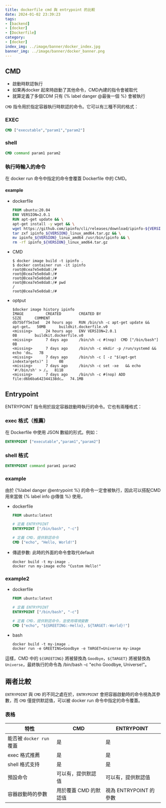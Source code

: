 ```yaml
---
title: dockerfile cmd 與 entrypoint 的比較
date: 2024-01-02 23:39:23
tags:
- [backend]
- [docker]
- [Dockerfile]
category:
- [docker]
index_img: ../image/banner/docker_index.jpg
banner_img: ../image/banner/docker_banner.png
---
```

## CMD
- 啟動時默認執行
- 如果再docker 起來時啟動了其他命令，CMD內建的指令會被取代
- 就算定義了多個CDM 只有 {% label danger @最後一個 %} 會被執行

`CMD` 指令用於指定容器執行時默認的命令。它可以有三種不同的格式：

### EXEC
```dockerfile
CMD ["executable","param1","param2"]
```

### shell
```dockerfile
CMD command param1 param2
```

### 執行時輸入的命令
在 docker run 命令中指定的命令會覆蓋 Dockerfile 中的 CMD。

#### example
- dockerfile
  ```dockerfile
  FROM ubuntu:20.04
  ENV VERSION=2.0.1
  RUN apt-get update && \
  apt-get install -y wget && \
  wget https://github.com/ipinfo/cli/releases/download/ipinfo-${VERSION}/ipinfo_${VERSION}_linux_amd64.tar.gz && \
  tar zxf ipinfo_${VERSION}_linux_amd64.tar.gz && \
  mv ipinfo_${VERSION}_linux_amd64 /usr/bin/ipinfo && \
  rm -rf ipinfo_${VERSION}_linux_amd64.tar.gz
  ```
- CMD
  ```shell
  $ docker image build -t ipinfo .
  $ docker container run -it ipinfo
  root@8cea7e5e8da8:/#
  root@8cea7e5e8da8:/#
  root@8cea7e5e8da8:/#
  root@8cea7e5e8da8:/# pwd
  /
  root@8cea7e5e8da8:/#
  ```
- optput
  ```shell
  $docker image history ipinfo
  IMAGE          CREATED        CREATED BY                                      SIZE      COMMENT
  db75bff5e3ad   24 hours ago   RUN /bin/sh -c apt-get update &&     apt-get…   50MB      buildkit.dockerfile.v0
  <missing>      24 hours ago   ENV VERSION=2.0.1                               0B        buildkit.dockerfile.v0
  <missing>      7 days ago     /bin/sh -c #(nop)  CMD ["/bin/bash"]            0B
  <missing>      7 days ago     /bin/sh -c mkdir -p /run/systemd && echo 'do…   7B
  <missing>      7 days ago     /bin/sh -c [ -z "$(apt-get indextargets)" ]     0B
  <missing>      7 days ago     /bin/sh -c set -xe   && echo '#!/bin/sh' > /…   811B
  <missing>      7 days ago     /bin/sh -c #(nop) ADD file:d6b6ba642344138dc…   74.1MB
  ```

## Entrypoint
ENTRYPOINT 指令用於設定容器啟動時執行的命令。它也有兩種格式：

### exec 格式（推薦）
在 Dockerfile 中使用 JSON 數組的形式。例如：

```dockerfile
ENTRYPOINT ["executable","param1","param2"]
```
### shell 格式

```dockerfile
ENTRYPOINT command param1 param2
```

### example 
由於 {%label danger @entrypoint %} 的命令一定會被執行，因此可以搭配CMD用來當做 {% label info @傳值 %} 使用，

- dockerfile
  ```dockerfile
  FROM ubuntu:latest
  
  # 定義 ENTRYPOINT
  ENTRYPOINT ["/bin/bash", "-c"]
  
  # 定義 CMD，提供默認命令
  CMD ["echo", "Hello, World!"]
  ```
- 傳遞參數: 此時的外面的命令會取代default
  ```shell
  docker build -t my-image .
  docker run my-image echo "Custom Hello!"
  ```
  
### example2
- dockerfile
  ```dockerfile
  FROM ubuntu:latest
  
  # 定義 ENTRYPOINT
  ENTRYPOINT ["/bin/bash", "-c"]
  
  # 定義 CMD，提供默認命令，並使用環境變數
  CMD ["echo", "${GREETING:-Hello}, ${TARGET:-World}!"]
  ```
- bash
  ```shell
  docker build -t my-image .
  docker run -e GREETING=Goodbye -e TARGET=Universe my-image
  ```
這樣，CMD 中的 `${GREETING}` 將被替換為 `Goodbye`，`${TARGET}` 將被替換為 `Universe`，最終執行的命令為 /bin/bash -c "echo Goodbye, Universe!"。

## 兩者比較
`ENTRYPOINT` 與 `CMD` 的不同之處在於，`ENTRYPOINT` 會把容器啟動時的命令視為其參數，而 `CMD` 僅提供默認值，可以被 docker run 命令中指定的命令覆蓋。

### 表格

| 特性                 | CMD                      | ENTRYPOINT               |
|----------------------|--------------------------|--------------------------|
| 能否被 `docker run` 覆蓋 | 是                       | 是                       |
| exec 格式推薦         | 是                       | 是                       |
| shell 格式支持         | 是                       | 是                       |
| 預設命令              | 可以有，提供默認值       | 可以有，提供默認值       |
| 容器啟動時的參數      | 用於覆蓋 CMD 的默認值    | 視為 ENTRYPOINT 的參數    |

